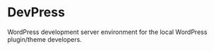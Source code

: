 # DevPress
WordPress development server environment for the local WordPress plugin/theme developers.
